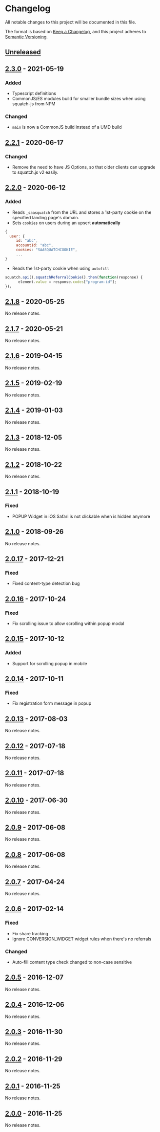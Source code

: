 # Changelog
All notable changes to this project will be documented in this file.

The format is based on [Keep a Changelog](https://keepachangelog.com/en/1.0.0/),
and this project adheres to [Semantic Versioning](https://semver.org/spec/v2.0.0.html).

## [Unreleased]

## [2.3.0] - 2021-05-19
### Added
- Typescript definitions
- CommonJS/ES modules build for smaller bundle sizes when using squatch-js from NPM

### Changed
 - `main` is now a CommonJS build instead of a UMD build

## [2.2.1] - 2020-06-17
### Changed
- Remove the need to have JS Options, so that older clients can upgrade to squatch.js v2 easily.

## [2.2.0] - 2020-06-12
### Added
- Reads `_saasquatch` from the URL and stores a 1st-party cookie on the specified landing page's domain.
- Sets `cookies` on users during an upsert **automatically**
```js
{
  user: {
     id: "abc",
     accountId: "abc",
     cookies: "SAASQUATCHCOOKIE",
     ...
}
```
- Reads the 1st-party cookie when using `autofill`
```js
squatch.api().squatchReferralCookie().then(function(response) {
      element.value = response.codes["program-id"];
});
```

## [2.1.8] - 2020-05-25
No release notes.

## [2.1.7] - 2020-05-21
No release notes.

## [2.1.6] - 2019-04-15
No release notes.

## [2.1.5] - 2019-02-19
No release notes.

## [2.1.4] - 2019-01-03
No release notes.

## [2.1.3] - 2018-12-05
No release notes.

## [2.1.2] - 2018-10-22
No release notes.

## [2.1.1] - 2018-10-19
### Fixed
- POPUP Widget in iOS Safari is not clickable when is hidden anymore

## [2.1.0] - 2018-09-26
No release notes.

## [2.0.17] - 2017-12-21
### Fixed
- Fixed content-type detection bug

## [2.0.16] - 2017-10-24
### Fixed
- Fix scrolling issue to allow scrolling within popup modal

## [2.0.15] - 2017-10-12
### Added
- Support for scrolling popup in mobile

## [2.0.14] - 2017-10-11
### Fixed
- Fix registration form message in popup

## [2.0.13] - 2017-08-03
No release notes.

## [2.0.12] - 2017-07-18
No release notes.

## [2.0.11] - 2017-07-18
No release notes.

## [2.0.10] - 2017-06-30
No release notes.

## [2.0.9] - 2017-06-08
No release notes.

## [2.0.8] - 2017-06-08
No release notes.

## [2.0.7] - 2017-04-24
No release notes.

## [2.0.6] - 2017-02-14
### Fixed
- Fix share tracking
- Ignore CONVERSION_WIDGET widget rules when there's no referrals

### Changed
- Auto-fill content type check changed to non-case sensitive

## [2.0.5] - 2016-12-07
No release notes.

## [2.0.4] - 2016-12-06
No release notes.

## [2.0.3] - 2016-11-30
No release notes.

## [2.0.2] - 2016-11-29
No release notes.

## [2.0.1] - 2016-11-25
No release notes.

## [2.0.0] - 2016-11-25
No release notes.

[Unreleased]: https://github.com/saasquatch/squatch-js/compare/v2.3.0...HEAD
[2.3.0]: https://github.com/saasquatch/squatch-js/compare/v2.2.1...v2.3.0
[2.2.1]: https://github.com/saasquatch/squatch-js/compare/v2.2.0...v2.2.1
[2.2.0]: https://github.com/saasquatch/squatch-js/compare/v2.1.8...v2.2.0
[2.1.8]: https://github.com/saasquatch/squatch-js/compare/v2.1.7...v2.1.8
[2.1.7]: https://github.com/saasquatch/squatch-js/compare/v2.1.6...v2.1.7
[2.1.6]: https://github.com/saasquatch/squatch-js/compare/v2.1.5...v2.1.6
[2.1.5]: https://github.com/saasquatch/squatch-js/compare/v2.1.4...v2.1.5
[2.1.4]: https://github.com/saasquatch/squatch-js/compare/v2.1.3...v2.1.4
[2.1.3]: https://github.com/saasquatch/squatch-js/compare/v2.1.2...v2.1.3
[2.1.2]: https://github.com/saasquatch/squatch-js/compare/v2.1.1...v2.1.2
[2.1.1]: https://github.com/saasquatch/squatch-js/compare/v2.1.0...v2.1.1
[2.1.0]: https://github.com/saasquatch/squatch-js/compare/v2.0.17...v2.1.0
[2.0.17]: https://github.com/saasquatch/squatch-js/compare/v2.0.16...v2.0.17
[2.0.16]: https://github.com/saasquatch/squatch-js/compare/v2.0.15...v2.0.16
[2.0.15]: https://github.com/saasquatch/squatch-js/compare/v2.0.14...v2.0.15
[2.0.14]: https://github.com/saasquatch/squatch-js/compare/v2.0.13...v2.0.14
[2.0.13]: https://github.com/saasquatch/squatch-js/compare/v2.0.12...v2.0.13
[2.0.12]: https://github.com/saasquatch/squatch-js/compare/v2.0.11...v2.0.12
[2.0.11]: https://github.com/saasquatch/squatch-js/compare/v2.0.10...v2.0.11
[2.0.10]: https://github.com/saasquatch/squatch-js/compare/v2.0.9...v2.0.10
[2.0.9]: https://github.com/saasquatch/squatch-js/compare/v2.0.8...v2.0.9
[2.0.8]: https://github.com/saasquatch/squatch-js/compare/v2.0.7...v2.0.8
[2.0.7]: https://github.com/saasquatch/squatch-js/compare/v2.0.6...v2.0.7
[2.0.6]: https://github.com/saasquatch/squatch-js/compare/v2.0.5...v2.0.6
[2.0.5]: https://github.com/saasquatch/squatch-js/compare/v2.0.4...v2.0.5
[2.0.4]: https://github.com/saasquatch/squatch-js/compare/v2.0.3...v2.0.4
[2.0.3]: https://github.com/saasquatch/squatch-js/compare/v2.0.2...v2.0.3
[2.0.2]: https://github.com/saasquatch/squatch-js/compare/v2.0.1...v2.0.2
[2.0.1]: https://github.com/saasquatch/squatch-js/compare/v2.0.0...v2.0.1
[2.0.0]: https://github.com/saasquatch/squatch-js/releases/tag/v2.0.0
